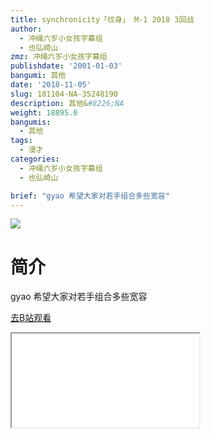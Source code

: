 ```yaml
---
title: synchronicity「纹身」 M-1 2018 3回战
author:
  - 冲绳六岁小女孩字幕组
  - 也弘崎山
zmz: 冲绳六岁小女孩字幕组
publishdate: '2001-01-03'
bangumi: 其他
date: '2018-11-05'
slug: 181104-NA-35248190
description: 其他&#8226;NA
weight: 18895.0
bangumis:
  - 其他
tags:
  - 漫才
categories:
  - 冲绳六岁小女孩字幕组
  - 也弘崎山

brief: "gyao 希望大家对若手组合多些宽容"
---
```

![](https://i.imgur.com/7flCyeN.jpg)
# 简介  
gyao
希望大家对若手组合多些宽容  

[去B站观看](https://www.bilibili.com/video/av35248190/)
<div class ="resp-container"><iframe class="testiframe" src="//player.bilibili.com/player.html?aid=35248190"", scrolling="no", allowfullscreen="true" > </iframe></div> 

